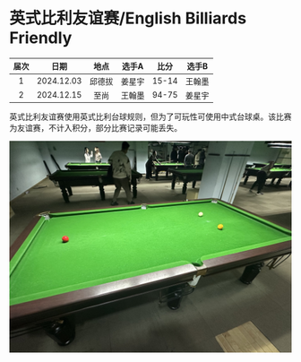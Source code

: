 # 英式比利友谊赛/English Billiards Friendly

| 届次 | 日期       | 地点    | 选手A  | 比分     | 选手B  |
| :--: | :--------: | :----: | :----: | :-----: | :----: |
| 1    | 2024.12.03  | 邱德拔 | 姜星宇 | 15-14   | 王翰墨 |
| 2    | 2024.12.15  | 至尚   | 王翰墨 | 94-75   | 姜星宇 |

英式比利友谊赛使用英式比利台球规则，但为了可玩性可使用中式台球桌。该比赛为友谊赛，不计入积分，部分比赛记录可能丢失。

![](./img/english_billiards_friendly.jpg)
